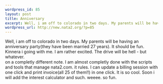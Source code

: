 ```yaml
--- 
wordpress_id: 85
layout: post
title: Anniversary
excerpt: Well, i am off to colorado in two days. My parents will be having an anniversary party(they have been married 27 years). It should be fun. Kinnera i going with me. I am rather excited. The drive will be hell - but whatever.  on a completly different note. I am almost completly done with the scripts and tools that manage nata2.com. it rules. I can update a billing session with one click and pr...
wordpress_url: http://new.nata2.org/?p=85
---
```

Well, i am off to colorado in two days. My parents will be having an anniversary party(they have been married 27 years). It should be fun. Kinnera i going with me. I am rather excited. The drive will be hell - but whatever. <br> on a completly different note. I am almost completly done with the scripts and tools that manage nata2.com. it rules. I can update a billing session with one click and print invoice(all 25 of them!!) in one click. It is so cool. Soon i will add the interest calculator and such. weeee. so fun. 

